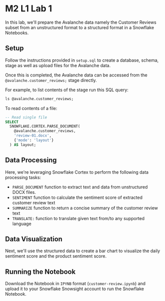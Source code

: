 # M2 L1 Lab 1

In this lab, we'll prepare the Avalanche data namely the Customer Reviews subset from an unstructured format to a structured format in a Snowflake Notebooks.

## Setup

Follow the instructions provided in `setup.sql` to create a database, schema, stage as well as upload files for the Avalanche data.

Once this is completed, the Avalanche data can be accessed from the `@avalanche.customer_reviews;` stage directly.

For example, to list contents of the stage run this SQL query:
```sql
ls @avalanche.customer_reviews;
```

To read contents of a file:
```sql
-- Read single file
SELECT
  SNOWFLAKE.CORTEX.PARSE_DOCUMENT(
    @avalanche.customer_reviews,
    'review-01.docx',
    {'mode': 'layout'}
  ) AS layout;
```

## Data Processing

Here, we're leveraging Snowflake Cortex to perform the following data processing tasks:
- `PARSE_DOCUMENT` function to extract text and data from unstructured DOCX files.
- `SENTIMENT` function to calculate the sentiment score of extracted customer review text
- `SUMMARIZE` function to return a concise summary of the customer review text
- `TRANSLATE:` function to translate given text from/to any supported language

## Data Visualization

Next, we'll use the structured data to create a bar chart to visualize the daily sentiment score and the product sentiment score.

## Running the Notebook

Download the Notebook in `IPYNB` format (`customer-review.ipynb`) and upload it to your Snowflake Snowsight account to run the Snowflake Notebook.
